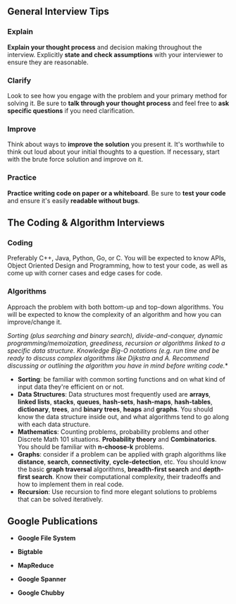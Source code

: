 ## General Interview Tips

### Explain

**Explain your thought process** and decision making throughout the interview. Explicitly **state and check assumptions** with your interviewer to ensure they are reasonable.

### Clarify

Look to see how you engage with the problem and your primary method for solving it. Be sure to **talk through your thought process** and feel free to **ask specific questions** if you need clarification.

### Improve

Think about ways to **improve the solution** you present it. It's worthwhile to think out loud about your initial thoughts to a question.  If necessary, start with the brute force solution and improve on it.

### Practice

**Practice writing code on paper or a whiteboard**. Be sure to **test your code** and ensure it's easily **readable without bugs**.


## The Coding & Algorithm Interviews

### Coding

Preferably C++, Java, Python, Go, or C. You will be expected to know APIs, Object Oriented Design and Programming, how to test your code, as well as come up with corner cases and edge cases for code. 

### Algorithms

Approach the problem with both bottom-up and top-down algorithms. You will be expected to know the complexity of an algorithm and how you can improve/change it. 

**Sorting (plus searching and binary search), divide-and-conquer, dynamic programming/memoization, greediness, recursion or algorithms linked to a specific data structure. Knowledge Big-O notations (e.g. run time and be ready to discuss complex algorithms like Dijkstra and A*. Recommend discussing or outlining the algorithm you have in mind before writing code.**


- **Sorting**: be familiar with common sorting functions and on what kind of input data they're efficient on or not. 
- **Data Structures**: Data structures most frequently used are **arrays**, **linked lists**, **stacks**, **queues**, **hash-sets**, **hash-maps**, **hash-tables**, **dictionary**, **trees**,  and **binary trees**, **heaps** and **graphs**. You should know the data structure inside out, and what algorithms tend to go along with each data structure.
- **Mathematics**: Counting problems, probability problems and other Discrete Math 101 situations. **Probability theory** and **Combinatorics**. You should be familiar with **n-choose-k** problems.
- **Graphs**: consider if a problem can be applied with graph algorithms like **distance**, **search**, **connectivity**, **cycle-detection**, etc. You should know the basic **graph traversal** algorithms, **breadth-first search** and **depth-first search**. Know their computational complexity, their tradeoffs and how to implement them in real code. 
- **Recursion**: Use recursion to find more elegant solutions to problems that can be solved iteratively. 


## Google Publications

- **Google File System**

- **Bigtable**

- **MapReduce**

- **Google Spanner**

- **Google Chubby**
